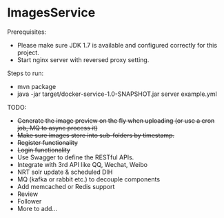 ImagesService
=============

Prerequisites:
* Please make sure JDK 1.7 is available and configured correctly for this project.
* Start nginx server with reversed proxy setting.

Steps to run:
* mvn package
* java -jar target/docker-service-1.0-SNAPSHOT.jar server example.yml

TODO:
* ~~Generate the image preview on the fly when uploading (or use a cron job, MQ to async process it)~~
* ~~Make sure images store into sub-folders by timestamp.~~
* ~~Register functionality~~
* ~~Login functionality~~
* Use Swagger to define the RESTful APIs.
* Integrate with 3rd API like QQ, Wechat, Weibo
* NRT solr update & scheduled DIH
* MQ (kafka or rabbit etc.) to decouple components
* Add memcached or Redis support
* Review
* Follower
* More to add...
